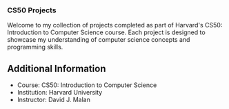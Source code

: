 ### CS50 Projects

Welcome to my collection of projects completed as part of Harvard's CS50: Introduction to Computer Science course. Each project is designed to showcase my understanding of computer science concepts and programming skills. 

## Additional Information

- Course: CS50: Introduction to Computer Science
- Institution: Harvard University
- Instructor: David J. Malan
